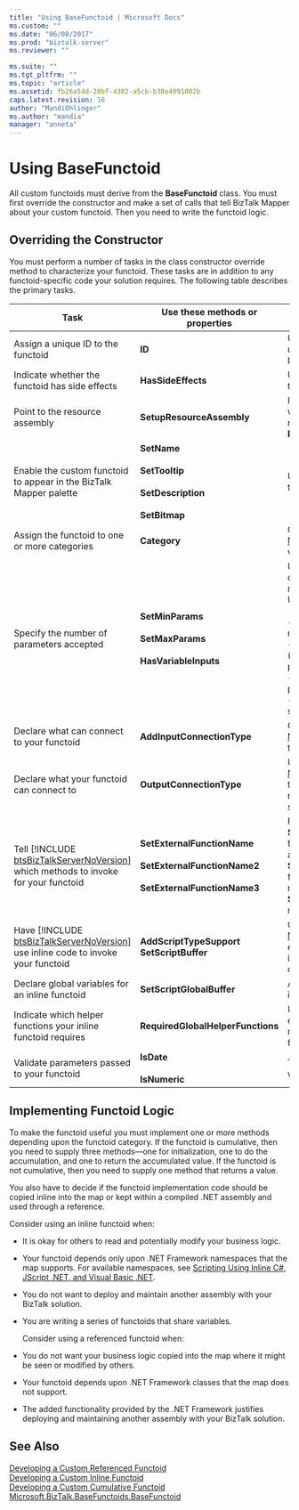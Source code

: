 ```yaml
---
title: "Using BaseFunctoid | Microsoft Docs"
ms.custom: ""
ms.date: "06/08/2017"
ms.prod: "biztalk-server"
ms.reviewer: ""

ms.suite: ""
ms.tgt_pltfrm: ""
ms.topic: "article"
ms.assetid: fb26a54d-20bf-4302-a5cb-b38e4091002b
caps.latest.revision: 16
author: "MandiOhlinger"
ms.author: "mandia"
manager: "anneta"
---
```

# Using BaseFunctoid
All custom functoids must derive from the **BaseFunctoid** class. You must first override the constructor and make a set of calls that tell BizTalk Mapper about your custom functoid. Then you need to write the functoid logic.  

## Overriding the Constructor  
 You must perform a number of tasks in the class constructor override method to characterize your functoid. These tasks are in addition to any functoid-specific code your solution requires. The following table describes the primary tasks.  


|                                                                Task                                                                |                                                           Use these methods or properties                                                            |                                                                                                                                                                                                                                                                                                             Comments                                                                                                                                                                                                                                                                                                              |
|------------------------------------------------------------------------------------------------------------------------------------|------------------------------------------------------------------------------------------------------------------------------------------------------|-----------------------------------------------------------------------------------------------------------------------------------------------------------------------------------------------------------------------------------------------------------------------------------------------------------------------------------------------------------------------------------------------------------------------------------------------------------------------------------------------------------------------------------------------------------------------------------------------------------------------------------|
|                                                 Assign a unique ID to the functoid                                                 |                                                                 <strong>ID</strong>                                                                  |                                                                                                                                                                                                                                                      Use a value greater than 6000 that has not been used. Values less than 6000 are reserved for use by internal functoids.                                                                                                                                                                                                                                                      |
|                                           Indicate whether the functoid has side effects                                           |                                                           <strong>HasSideEffects</strong>                                                            |                                                                                                                                                                                                                                                                 Used by the mapper to optimize the XSLT code that is generated. This property is true by default.                                                                                                                                                                                                                                                                 |
|                                                   Point to the resource assembly                                                   |                                                        <strong>SetupResourceAssembly</strong>                                                        |                                                                                                                                                                                                           Include a resource file with your project. If building with [!INCLUDE [btsVStudioNoVersion](../includes/btsvstudionoversion-md.md)], the resource assembly must be <strong>ProjectName.ResourceName</strong>.                                                                                                                                                                                                           |
|                                 Enable the custom functoid to appear in the BizTalk Mapper palette                                 | <strong>SetName</strong><br /><br /> <strong>SetTooltip</strong><br /><br /> <strong>SetDescription</strong><br /><br /> <strong>SetBitmap</strong>  |                                                                                                                                                                                                                                                              Use a resource ID pointing to a string for the name, tooltip and description; use a 16x16-pixel bitmap.                                                                                                                                                                                                                                                              |
|                                           Assign the functoid to one or more categories                                            |                                                              <strong>Category</strong>                                                               |                                                                                                                                                                                                                 Categorize the functoid by using one or more [Microsoft.BizTalk.BaseFunctoids.FunctoidCategory](http://msdn.microsoft.com/library/microsoft.biztalk.basefunctoids.functoidcategory.aspx) values.                                                                                                                                                                                                                  |
|                                             Specify the number of parameters accepted                                              |                <strong>SetMinParams</strong><br /><br /> <strong>SetMaxParams</strong><br /><br /> <strong>HasVariableInputs</strong>                | Use the <strong>SetMinParams</strong> method to set the number of required parameters and the <strong>SetMaxParams</strong> method to set the number of optional parameters. Use the following guidelines to set these values:<br /><br /> -   If you have no optional parameters, set min = max.<br />-   If you have some optional parameters, set max = (number of optional parameters - min number of parameters).<br />-   If you want to allow unlimited optional parameters, do not set max.<br />-   If you have a variable number of inputs, do not set min or max, and set <strong>HasVariableInputs</strong> = `true`. |
|                                             Declare what can connect to your functoid                                              |                                                       <strong>AddInputConnectionType</strong>                                                        |                                                                                                                                                                                                  Call <strong>AddInputConnectionType</strong> once for each [Microsoft.BizTalk.BaseFunctoids.ConnectionType](http://msdn.microsoft.com/library/microsoft.biztalk.basefunctoids.connectiontype.aspx) that the functoid supports.                                                                                                                                                                                                   |
|                                             Declare what your functoid can connect to                                              |                                                        <strong>OutputConnectionType</strong>                                                         |                                                                                                                                                           Use values from [Microsoft.BizTalk.BaseFunctoids.ConnectionType](http://msdn.microsoft.com/library/microsoft.biztalk.basefunctoids.connectiontype.aspx) to tell BizTalk Mapper the types of objects that can receive output from your functoid. Use <strong>OR</strong> to specify multiple connection types.                                                                                                                                                           |
| Tell [!INCLUDE [btsBizTalkServerNoVersion](../includes/btsbiztalkservernoversion-md.md)] which methods to invoke for your functoid | <strong>SetExternalFunctionName</strong><br /><br /> <strong>SetExternalFunctionName2</strong><br /><br /> <strong>SetExternalFunctionName3</strong> |                                                                                                               For cumulative functoids, use <strong>SetExternalFunctionName</strong> to set the initialization function, <strong>SetExternalFunctionName2</strong> to set the accumulation function, and <strong>SetExternalFunctionName3</strong> to specify the function that returns the accumulated value. For noncumulative functoids use <strong>SetExternalFunctionName</strong> to set the functoid method.                                                                                                               |
|  Have [!INCLUDE [btsBizTalkServerNoVersion](../includes/btsbiztalkservernoversion-md.md)] use inline code to invoke your functoid  |                                                <strong>AddScriptTypeSupport SetScriptBuffer</strong>                                                 |                                                                                                                                                    Call <strong>AddScriptTypeSupport</strong> with [Microsoft.BizTalk.BaseFunctoids.ScriptType](http://msdn.microsoft.com/library/microsoft.biztalk.basefunctoids.scripttype.aspx) to enable inline code. Invoke <strong>SetScriptBuffer</strong> to pass in the code for the functoid. This code will be copied into the map.                                                                                                                                                    |
|                                          Declare global variables for an inline functoid                                           |                                                        <strong>SetScriptGlobalBuffer</strong>                                                        |                                                                                                                                                                                                                                                                        Any declarations made will be visible to other inline scripts included in the map.                                                                                                                                                                                                                                                                         |
|                                   Indicate which helper functions your inline functoid requires                                    |                                                    <strong>RequiredGlobalHelperFunctions</strong>                                                    |                                                                                                                                                                                                                     Use values from the <strong>InlineGlobalHelperFunction</strong> enumeration to specify which helper functions are required. Use <strong>OR</strong> to specify multiple helper functions.                                                                                                                                                                                                                     |
|                                            Validate parameters passed to your functoid                                             |                                            <strong>IsDate</strong><br /><br /> <strong>IsNumeric</strong>                                            |                                                                                                                                                                                                                                                                            These functions provide a true/false answer without throwing an exception.                                                                                                                                                                                                                                                                             |

## Implementing Functoid Logic  
 To make the functoid useful you must implement one or more methods depending upon the functoid category. If the functoid is cumulative, then you need to supply three methods—one for initialization, one to do the accumulation, and one to return the accumulated value. If the functoid is not cumulative, then you need to supply one method that returns a value.  

 You also have to decide if the functoid implementation code should be copied inline into the map or kept within a compiled .NET assembly and used through a reference.  

 Consider using an inline functoid when:  

- It is okay for others to read and potentially modify your business logic.  

- Your functoid depends only upon .NET Framework namespaces that the map supports. For available namespaces, see [Scripting Using Inline C#, JScript .NET, and Visual Basic .NET](../core/scripting-using-inline-csharp-jscript-net-and-visual-basic-net.md).  

- You do not want to deploy and maintain another assembly with your BizTalk solution.  

- You are writing a series of functoids that share variables.  

  Consider using a referenced functoid when:  

- You do not want your business logic copied into the map where it might be seen or modified by others.  

- Your functoid depends upon .NET Framework classes that the map does not support.  

- The added functionality provided by the .NET Framework justifies deploying and maintaining another assembly with your BizTalk solution.  

## See Also  
 [Developing a Custom Referenced Functoid](../core/developing-a-custom-referenced-functoid.md)   
 [Developing a Custom Inline Functoid](../core/developing-a-custom-inline-functoid.md)   
 [Developing a Custom Cumulative Functoid](../core/developing-a-custom-cumulative-functoid.md)   
 [Microsoft.BizTalk.BaseFunctoids.BaseFunctoid](http://msdn.microsoft.com/library/Microsoft.BizTalk.BaseFunctoids.BaseFunctoid.aspx)